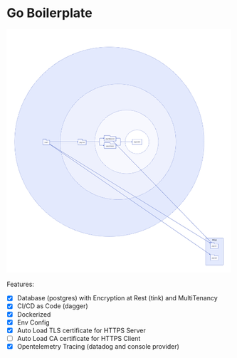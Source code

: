 # Go Boilerplate

![Package Dependency](./diagram.svg)

Features:

- [x] Database (postgres) with Encryption at Rest (tink) and MultiTenancy
- [x] CI/CD as Code (dagger)
- [x] Dockerized
- [x] Env Config
- [x] Auto Load TLS certificate for HTTPS Server
- [ ] Auto Load CA certificate for HTTPS Client
- [x] Opentelemetry Tracing (datadog and console provider)
